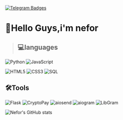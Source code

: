 <div id="badges">
  <a href="https://t.me/NEFORNDU">
    <img src="https://shields.io/badge/telegram-blue?logo=telegram" alt="Telegram Badges"/>
  </a>


# 👋Hello Guys,i'm nefor 

> ## 💻languages 
![Python](https://img.shields.io/badge/Python-000000?style=for-the-badge&logo=python) ![JavaScript](https://img.shields.io/badge/JavaScript-000000?style=for-the-badge&logo=javascript)

![HTML5](https://img.shields.io/badge/HTML5-000000?style=for-the-badge&logo=html5) 
![CSS3](https://img.shields.io/badge/CSS3-000000?style=for-the-badge&logo=css)
![SQL](https://img.shields.io/badge/SQL-000000?style=for-the-badge&logo=postgresql&logoColor=white) 

## 🛠️Tools
![Flask](https://img.shields.io/badge/Flask-000000?style=for-the-badge&logo=flask&logoColor=white) ![CryptoPay](https://img.shields.io/badge/CryptoPay-000000?style=for-the-badge&logo=.) 
![aiosend](https://img.shields.io/badge/aiosend-000000?style=for-the-badge&logo=.) ![aiogram](https://img.shields.io/badge/aiogram-000000?style=for-the-badge&logo=.) ![LibGram](https://img.shields.io/badge/LibGram-000000?style=for-the-badge&logo=.)



![Nefor's GitHub stats](https://github-readme-stats.vercel.app/api?username=koo0ki&show_icons=true&theme=tokyonight)